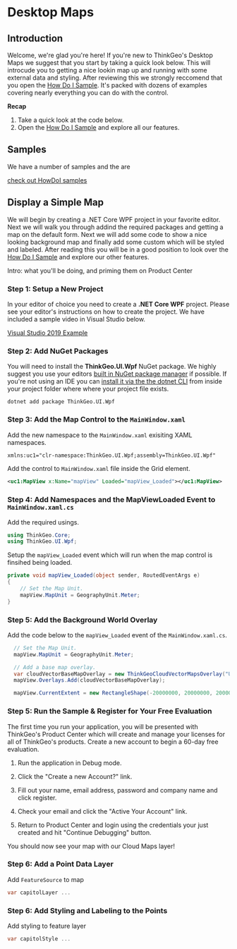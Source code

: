 # Desktop Maps

## Introduction

  Welcome, we're glad you're here!  If you're new to ThinkGeo's Desktop Maps we suggest that you start by taking a quick look below.  This will introcude you to getting a nice lookin map up and running with some external data and styling.  After reviewing this we strongly reccomend that you open the [How Do I Sample](samples/wpf/HowDoISample/HowDoI).  It's packed with dozens of examples covering nearly everything you can do with the control.

**Recap**

1. Take a quick look at the code below.
2. Open the [How Do I Sample](samples/wpf/HowDoISample/HowDoI) and explore all our features. 

## Samples

  We have a number of samples and the are 

[check out HowDoI samples](samples/wpf/HowDoISample/HowDoI)

## Display a Simple Map

We will begin by creating a .NET Core WPF project in your favorite editor.  Next we will walk you through addind the required packages and getting a map on the default form.  Next we will add some code to show a nice looking background map and finally add some custom which will be styled and labeled.  After reading this you will be in a good position to look over the [How Do I Sample](samples/wpf/HowDoISample/HowDoI) and explore our other features.

 Intro: what you'll be doing, and priming them on Product Center

### Step 1: Setup a New Project ###

  In your editor of choice you need to create a **.NET Core WPF** project.  Please see your editor's instructions on how to create the project.  We have included a sample video in Visual Studio below.  

[Visual Studio 2019 Example](https://channel9.msdn.com/Series/Desktop-and-NET-Core-101/Create-your-first-WPF-app-on-NET-Core)

### Step 2: Add NuGet Packages ###

You will need to install the **ThinkGeo.UI.Wpf** NuGet package.  We highly suggest you use your editors [built in NuGet package manager](https://docs.microsoft.com/en-us/nuget/quickstart/) if possible.  If you're not using an IDE you can [install it via the the dotnet CLI](https://docs.microsoft.com/en-us/nuget/consume-packages/install-use-packages-dotnet-cli) from inside your project folder where where your project file exists.

```shell
dotnet add package ThinkGeo.UI.Wpf
```
### Step 3: Add the Map Control to the `MainWindow.xaml` ###

Add the new namespace to the `MainWindow.xaml` exisiting XAML namespaces.

```xml
xmlns:uc1="clr-namespace:ThinkGeo.UI.Wpf;assembly=ThinkGeo.UI.Wpf"
```

Add the control to `MainWindow.xaml` file inside the Grid element.

```xml
<uc1:MapView x:Name="mapView" Loaded="mapView_Loaded"></uc1:MapView>
```

### Step 4: Add Namespaces and the MapViewLoaded Event to `MainWindow.xaml.cs` ###

Add the required usings.

```csharp
using ThinkGeo.Core;
using ThinkGeo.UI.Wpf;
```

Setup the `mapView_Loaded` event which will run when the map control is finsihed being loaded.

```csharp
private void mapView_Loaded(object sender, RoutedEventArgs e)
{
    // Set the Map Unit.
    mapView.MapUnit = GeographyUnit.Meter;
}
```

### Step 5: Add the Background World Overlay ###

Add the code below to the `mapView_Loaded` event of the `MainWindow.xaml.cs`.

```csharp
  // Set the Map Unit.
  mapView.MapUnit = GeographyUnit.Meter;

  // Add a base map overlay.
  var cloudVectorBaseMapOverlay = new ThinkGeoCloudVectorMapsOverlay("USlbIyO5uIMja2y0qoM21RRM6NBXUad4hjK3NBD6pD0~", "f6OJsvCDDzmccnevX55nL7nXpPDXXKANe5cN6czVjCH0s8jhpCH-2A~~", ThinkGeoCloudVectorMapsMapType.Light);
  mapView.Overlays.Add(cloudVectorBaseMapOverlay);

  mapView.CurrentExtent = new RectangleShape(-20000000, 20000000, 20000000, -20000000);
```

### Step 5: Run the Sample & Register for Your Free Evaluation ###

The first time you run your application, you will be presented with ThinkGeo's Product Center which will create and manage your licenses for all of ThinkGeo's products. Create a new account to begin a 60-day free evaluation. 

1. Run the application in Debug mode.

1. Click the "Create a new Account?" link.

1. Fill out your name, email address, password and company name and click register.

1. Check your email and click the "Active Your Account" link.

1. Return to Product Center and login using the credentials your just created and hit "Continue Debugging" button.

You should now see your map with our Cloud Maps layer!

### Step 6: Add a Point Data Layer ###

Add `FeatureSource` to map

```csharp
var capitolLayer ...
```

### Step 6: Add Styling and Labeling to the Points ###

Add styling to feature layer

```csharp
var capitolStyle ...
```
